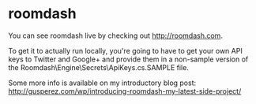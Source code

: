 roomdash
========
You can see roomdash live by checking out http://roomdash.com.

To get it to actually run locally, you're going to have to get your own API keys to Twitter and Google+ and provide them in a non-sample version of the Roomdash\Engine\Secrets\ApiKeys.cs.SAMPLE file.

Some more info is available on my introductory blog post:
http://gusperez.com/wp/introducing-roomdash-my-latest-side-project/
